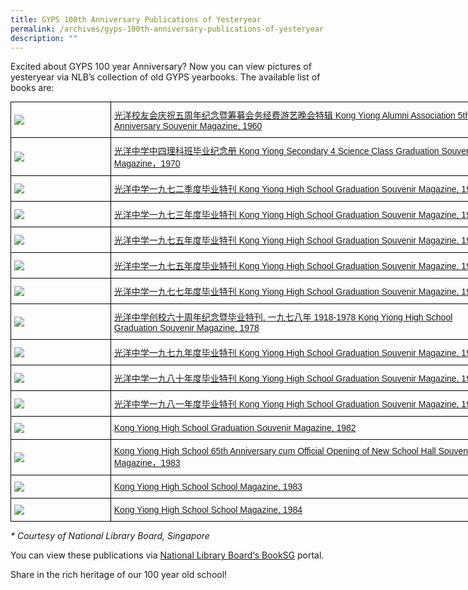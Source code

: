 ```yaml
---
title: GYPS 100th Anniversary Publications of Yesteryear
permalink: /archives/gyps-100th-anniversary-publications-of-yesteryear
description: ""
---
```

Excited about GYPS 100 year Anniversary? Now you can view pictures of yesteryear via NLB’s collection of old GYPS yearbooks. The available list of books are:

<style type="text/css">
.tg  {border-collapse:collapse;border-spacing:0;margin:0px auto;}
.tg td{border-color:black;border-style:solid;border-width:1px;font-family:Arial, sans-serif;font-size:14px;
  overflow:hidden;padding:10px 5px;word-break:normal;}
.tg th{border-color:black;border-style:solid;border-width:1px;font-family:Arial, sans-serif;font-size:14px;
  font-weight:normal;overflow:hidden;padding:10px 5px;word-break:normal;}
.tg .tg-cly1{text-align:left;vertical-align:middle}
</style>
<table class="tg" style="undefined;table-layout: fixed; width: 760px">
<colgroup>
<col style="width: 160px">
<col style="width: 600px">
</colgroup>
<tbody>
  <tr>
    <td class="tg-cly1"><img src="/images/bk1.jpeg"></td>
    <td class="tg-cly1"><a href="http://eresources.nlb.gov.sg/printheritage/detail/8ac85de1-578d-4659-b20c-486475898774.aspx?s=Kong%20+Yiong" target="_blank" rel="noopener">光洋校友会庆祝五周年纪念暨筹募会务经费游艺晚会特辑 Kong Yiong Alumni Association 5th Anniversary Souvenir Magazine, 1960</a></td>
  </tr>
  <tr>
    <td class="tg-cly1"><img src="/images/bk2.jpeg"></td>
    <td class="tg-cly1"><a href="http://eresources.nlb.gov.sg/printheritage/detail/f40dfea5-39e6-4d72-a550-13f9bf2ba6d7.aspx?s=%E5%85%89%E6%B4%8B" target="_blank" rel="noopener">光洋中学中四理科班毕业纪念册 Kong Yiong Secondary 4 Science Class Graduation Souvenir Magazine，1970</a></td>
  </tr>
  <tr>
    <td class="tg-cly1"><img src="/images/bk3.jpeg"></td>
    <td class="tg-cly1"><a href="https://drive.google.com/file/d/10jFcUqaVvrNaYF9V9kUP7EEesnM32oRJ/view?usp=sharing" target="_blank" rel="noopener">光洋中学一九七二季度毕业特刊 Kong Yiong High School Graduation Souvenir Magazine, 1972</a></td>
  </tr>
  <tr>
    <td class="tg-cly1"><img src="/images/bk4.jpeg"></td>
    <td class="tg-cly1"><a href="https://drive.google.com/file/d/1RcD8dgqJs9a8_9UorVQb5eMYOwhKS-Di/view?usp=sharing" target="_blank" rel="noopener">光洋中学一九七三年度毕业特刊 Kong Yiong High School Graduation Souvenir Magazine, 1973</a></td>
  </tr>
  <tr>
    <td class="tg-cly1"><img src="/images/bk5.jpeg"></td>
    <td class="tg-cly1"><a href="https://drive.google.com/file/d/1Qsjvbx25rm543jd7H3UJPgR9w3vRPLLZ/view?usp=sharing" target="_blank" rel="noopener">光洋中学一九七五年度毕业特刊 Kong Yiong High School Graduation Souvenir Magazine, 1975</a></td>
  </tr>
  <tr>
    <td class="tg-cly1"><img src="/images/bk6.jpeg"></td>
    <td class="tg-cly1"><a href="https://drive.google.com/file/d/1Qsjvbx25rm543jd7H3UJPgR9w3vRPLLZ/view?usp=sharing" target="_blank" rel="noopener">光洋中学一九七五年度毕业特刊 Kong Yiong High School Graduation Souvenir Magazine, 1975</a></td>
  </tr>
  <tr>
    <td class="tg-cly1"><img src="/images/bk7.jpeg"></td>
    <td class="tg-cly1"><a href="https://drive.google.com/file/d/1-ccRDkX_LzsPphK_naKmfxW2g66BmQ2o/view?usp=sharing" target="_blank" rel="noopener">光洋中学一九七七年度毕业特刊 Kong Yiong High School Graduation Souvenir Magazine, 1977</a></td>
  </tr>
  <tr>
    <td class="tg-cly1"><img src="/images/bk8.jpeg"></td>
    <td class="tg-cly1"><a href="https://drive.google.com/file/d/1fmhwnDnfA7iQDs_Z1ByIVMyMCx0seMuj/view?usp=sharing" target="_blank" rel="noopener">光洋中学创校六十周年纪念暨毕业特刊, 一九七八年 1918-1978 Kong Yiong High School Graduation Souvenir Magazine, 1978</a></td>
  </tr>
  <tr>
    <td class="tg-cly1"><img src="/images/bk9.jpeg"></td>
    <td class="tg-cly1"><a href="https://drive.google.com/file/d/1iH1khMU8gKqDAhUwZwdThnGqPUfnqR8T/view?usp=sharing" target="_blank" rel="noopener">光洋中学一九七九年度毕业特刊 Kong Yiong High School Graduation Souvenir Magazine, 1979</a></td>
  </tr>
  <tr>
    <td class="tg-cly1"><img src="/images/bk10.jpeg"></td>
    <td class="tg-cly1"><a href="https://drive.google.com/file/d/1wbaX1UPfPHsb5YsZ_J6gU9MN8_8zYQPA/view?usp=sharing" target="_blank" rel="noopener">光洋中学一九八十年度毕业特刊 Kong Yiong High School Graduation Souvenir Magazine, 1980</a></td>
  </tr>
  <tr>
    <td class="tg-cly1"><img src="/images/bk11.jpeg"></td>
    <td class="tg-cly1"><a href="https://drive.google.com/file/d/13AyPOi0mo8pmQ6SgWgxG3n22x0ieptHp/view?usp=sharing" target="_blank" rel="noopener">光洋中学一九八一年度毕业特刊 Kong Yiong High School Graduation Souvenir Magazine, 1981</a></td>
  </tr>
  <tr>
    <td class="tg-cly1"><img src="/images/bk12.jpeg"></td>
    <td class="tg-cly1"><a href="https://drive.google.com/file/d/1WDxNSAPpYNhWCqenx77YD3bfF3dRYQha/view?usp=sharing" target="_blank" rel="noopener">Kong Yiong High School Graduation Souvenir Magazine, 1982</a></td>
  </tr>
  <tr>
    <td class="tg-cly1"><img src="/images/bk13.jpeg"></td>
    <td class="tg-cly1"><a href="https://drive.google.com/file/d/1AQugQ8huYop2VUFze4DOAee169Rvdb_s/view?usp=sharing" target="_blank" rel="noopener">Kong Yiong High School 65th Anniversary cum Official Opening of New School Hall Souvenir Magazine，1983</a></td>
  </tr>
  <tr>
    <td class="tg-cly1"><img src="/images/bk14.jpeg"></td>
    <td class="tg-cly1"><a href="https://drive.google.com/file/d/1Tmkvi3SjTVshxK3EN4FW_wknhC_EGB7Y/view?usp=sharing" target="_blank" rel="noopener">Kong Yiong High School School Magazine, 1983</a></td>
  </tr>
  <tr>
    <td class="tg-cly1"><img src="/images/bk15.jpeg"></td>
    <td class="tg-cly1"><a href="https://drive.google.com/file/d/1m3VAJtxVvoqQNfWNqcrTAKLemYsqkNd1/view?usp=sharing" target="_blank" rel="noopener">Kong Yiong High School School Magazine, 1984</a></td>
  </tr>
</tbody>
</table>

_\* Courtesy of National Library Board, Singapore_

You can view these publications via [National Library Board‘s BookSG](http://eresources.nlb.gov.sg/printheritage) portal.

Share in the rich heritage of our 100 year old school!